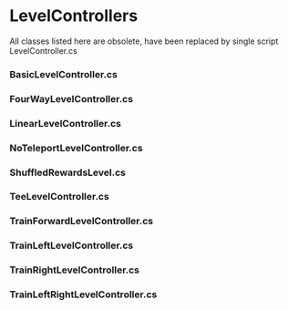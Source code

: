 # LevelControllers

All classes listed here are obsolete, have been replaced by single script LevelController.cs

### BasicLevelController.cs

### FourWayLevelController.cs

### LinearLevelController.cs

### NoTeleportLevelController.cs

### ShuffledRewardsLevel.cs

### TeeLevelController.cs

### TrainForwardLevelController.cs

### TrainLeftLevelController.cs

### TrainRightLevelController.cs

### TrainLeftRightLevelController.cs
